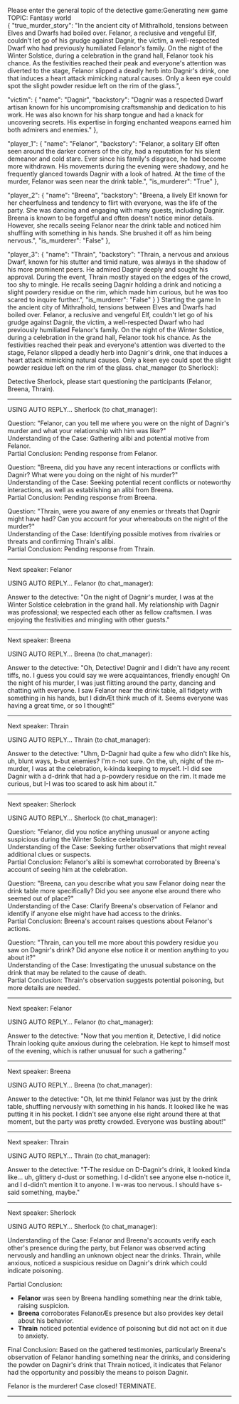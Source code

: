 ﻿Please enter the general topic of the detective game:Generating new game \
TOPIC: Fantasy world \
{
  "true_murder_story": "In the ancient city of Mithralhold, tensions between Elves and Dwarfs had boiled over. Felanor, a reclusive and vengeful Elf, couldn't let go of his grudge against Dagnir, the victim, a well-respected Dwarf who had previously humiliated Felanor's family. On the night of the Winter Solstice, during a celebration in the grand hall, Felanor took his chance. As the festivities reached their peak and everyone's attention was diverted to the stage, Felanor slipped a deadly herb into Dagnir's drink, one that induces a heart attack mimicking natural causes. Only a keen eye could spot the slight powder residue left on the rim of the glass.",
  
  "victim": {
    "name": "Dagnir",
    "backstory": "Dagnir was a respected Dwarf artisan known for his uncompromising craftsmanship and dedication to his work. He was also known for his sharp tongue and had a knack for uncovering secrets. His expertise in forging enchanted weapons earned him both admirers and enemies."
  },
  
  "player_1": {
    "name": "Felanor",
    "backstory": "Felanor, a solitary Elf often seen around the darker corners of the city, had a reputation for his silent demeanor and cold stare. Ever since his family's disgrace, he had become more withdrawn. His movements during the evening were shadowy, and he frequently glanced towards Dagnir with a look of hatred. At the time of the murder, Felanor was seen near the drink table.",
    "is_murderer": "True"
  },
  
  "player_2": {
    "name": "Breena",
    "backstory": "Breena, a lively Elf known for her cheerfulness and tendency to flirt with everyone, was the life of the party. She was dancing and engaging with many guests, including Dagnir. Breena is known to be forgetful and often doesn't notice minor details. However, she recalls seeing Felanor near the drink table and noticed him shuffling with something in his hands. She brushed it off as him being nervous.",
    "is_murderer": "False"
  },
  
  "player_3": {
    "name": "Thrain",
    "backstory": "Thrain, a nervous and anxious Dwarf, known for his stutter and timid nature, was always in the shadow of his more prominent peers. He admired Dagnir deeply and sought his approval. During the event, Thrain mostly stayed on the edges of the crowd, too shy to mingle. He recalls seeing Dagnir holding a drink and noticing a slight powdery residue on the rim, which made him curious, but he was too scared to inquire further.",
    "is_murderer": "False"
  }
}
Starting the game
In the ancient city of Mithralhold, tensions between Elves and Dwarfs had boiled over. Felanor, a reclusive and vengeful Elf, couldn't let go of his grudge against Dagnir, the victim, a well-respected Dwarf who had previously humiliated Felanor's family. On the night of the Winter Solstice, during a celebration in the grand hall, Felanor took his chance. As the festivities reached their peak and everyone's attention was diverted to the stage, Felanor slipped a deadly herb into Dagnir's drink, one that induces a heart attack mimicking natural causes. Only a keen eye could spot the slight powder residue left on the rim of the glass.
chat_manager (to Sherlock):

Detective Sherlock, please start questioning the participants (Felanor, Breena, Thrain).

--------------------------------------------------------------------------------

 USING AUTO REPLY...
Sherlock (to chat_manager):

Question: "Felanor, can you tell me where you were on the night of Dagnir's murder and what your relationship with him was like?"  
Understanding of the Case: Gathering alibi and potential motive from Felanor.  
Partial Conclusion: Pending response from Felanor.

Question: "Breena, did you have any recent interactions or conflicts with Dagnir? What were you doing on the night of his murder?"  
Understanding of the Case: Seeking potential recent conflicts or noteworthy interactions, as well as establishing an alibi from Breena.  
Partial Conclusion: Pending response from Breena.

Question: "Thrain, were you aware of any enemies or threats that Dagnir might have had? Can you account for your whereabouts on the night of the murder?"  
Understanding of the Case: Identifying possible motives from rivalries or threats and confirming Thrain's alibi.  
Partial Conclusion: Pending response from Thrain.

--------------------------------------------------------------------------------

Next speaker: Felanor


 USING AUTO REPLY...
Felanor (to chat_manager):

Answer to the detective: "On the night of Dagnir's murder, I was at the Winter Solstice celebration in the grand hall. My relationship with Dagnir was professional; we respected each other as fellow craftsmen. I was enjoying the festivities and mingling with other guests."

--------------------------------------------------------------------------------

Next speaker: Breena


 USING AUTO REPLY...
Breena (to chat_manager):

Answer to the detective: "Oh, Detective! Dagnir and I didn't have any recent tiffs, no. I guess you could say we were acquaintances, friendly enough! On the night of his murder, I was just flitting around the party, dancing and chatting with everyone. I saw Felanor near the drink table, all fidgety with something in his hands, but I didnÆt think much of it. Seems everyone was having a great time, or so I thought!"

--------------------------------------------------------------------------------

Next speaker: Thrain


 USING AUTO REPLY...
Thrain (to chat_manager):

Answer to the detective: "Uhm, D-Dagnir had quite a few who didn't like his, uh, blunt ways, b-but enemies? I'm n-not sure. On the, uh, night of the m-murder, I was at the celebration, k-kinda keeping to myself. I-I did see Dagnir with a d-drink that had a p-powdery residue on the rim. It made me curious, but I-I was too scared to ask him about it."

--------------------------------------------------------------------------------

Next speaker: Sherlock


 USING AUTO REPLY...
Sherlock (to chat_manager):

Question: "Felanor, did you notice anything unusual or anyone acting suspicious during the Winter Solstice celebration?"  
Understanding of the Case: Seeking further observations that might reveal additional clues or suspects.  
Partial Conclusion: Felanor's alibi is somewhat corroborated by Breena's account of seeing him at the celebration.

Question: "Breena, can you describe what you saw Felanor doing near the drink table more specifically? Did you see anyone else around there who seemed out of place?"  
Understanding of the Case: Clarify Breena's observation of Felanor and identify if anyone else might have had access to the drinks.  
Partial Conclusion: Breena's account raises questions about Felanor's actions.

Question: "Thrain, can you tell me more about this powdery residue you saw on Dagnir's drink? Did anyone else notice it or mention anything to you about it?"  
Understanding of the Case: Investigating the unusual substance on the drink that may be related to the cause of death.  
Partial Conclusion: Thrain's observation suggests potential poisoning, but more details are needed.

--------------------------------------------------------------------------------

Next speaker: Felanor


 USING AUTO REPLY...
Felanor (to chat_manager):

Answer to the detective: "Now that you mention it, Detective, I did notice Thrain looking quite anxious during the celebration. He kept to himself most of the evening, which is rather unusual for such a gathering."

--------------------------------------------------------------------------------

Next speaker: Breena


 USING AUTO REPLY...
Breena (to chat_manager):

Answer to the detective: "Oh, let me think! Felanor was just by the drink table, shuffling nervously with something in his hands. It looked like he was putting it in his pocket. I didn't see anyone else right around there at that moment, but the party was pretty crowded. Everyone was bustling about!"

--------------------------------------------------------------------------------

Next speaker: Thrain


 USING AUTO REPLY...
Thrain (to chat_manager):

Answer to the detective: "T-The residue on D-Dagnir's drink, it looked kinda like... uh, glittery d-dust or something. I d-didn't see anyone else n-notice it, and I d-didn't mention it to anyone. I w-was too nervous. I should have s-said something, maybe."

--------------------------------------------------------------------------------

Next speaker: Sherlock


 USING AUTO REPLY...
Sherlock (to chat_manager):

Understanding of the Case: Felanor and Breena's accounts verify each other's presence during the party, but Felanor was observed acting nervously and handling an unknown object near the drinks. Thrain, while anxious, noticed a suspicious residue on Dagnir's drink which could indicate poisoning.

Partial Conclusion:
- **Felanor** was seen by Breena handling something near the drink table, raising suspicion.
- **Breena** corroborates FelanorÆs presence but also provides key detail about his behavior.
- **Thrain** noticed potential evidence of poisoning but did not act on it due to anxiety.

Final Conclusion: Based on the gathered testimonies, particularly Breena's observation of Felanor handling something near the drinks, and considering the powder on Dagnir's drink that Thrain noticed, it indicates that Felanor had the opportunity and possibly the means to poison Dagnir.

Felanor is the murderer! Case closed! TERMINATE.

--------------------------------------------------------------------------------
